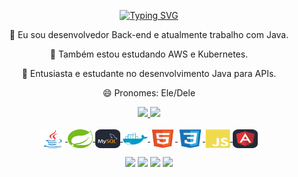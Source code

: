 <p align="center">
  <a href="https://git.io/typing-svg">
    <img src="https://readme-typing-svg.demolab.com?font=Fira+Code&weight=600&size=25&pause=1000&color=ffffff&random=false&width=435&height=40&lines=Ol%C3%A1%2C+eu+sou+William+de+Souza!+%E2%98%95%F0%9F%92%BB%F0%9F%8C%9" alt="Typing SVG">
  </a>
</p>

<div align="center">
  
🔭 Eu sou desenvolvedor Back-end e atualmente trabalho com Java.


🌱 Também estou estudando AWS e Kubernetes.

💬 Entusiasta e estudante no desenvolvimento Java para APIs.

😄 Pronomes: Ele/Dele
</div>
<div align="center">
  <a href="https://github.com/williamsza">
  <img height="150em" src="https://github-readme-stats.vercel.app/api?username=William&show_icons=true&theme=dark&include_all_commits=true&count_private=true"/>
  <img height="150em" src="https://github-readme-stats.vercel.app/api/top-langs/?username=MateusSouzaAlves&layout=compact&langs_count=7&theme=dark"/>
</div>
    
  <div style="display: inline_block" align="center"><br>
  <img align="center" alt="Java" height="30" width="40" src="https://raw.githubusercontent.com/devicons/devicon/master/icons/java/java-original.svg">
  <img align="center" alt="spring" height="30" width="40" src="https://raw.githubusercontent.com/devicons/devicon/master/icons/spring/spring-original.svg">
  <img align="center" alt="MySQL" height="30" width="40" src="https://raw.githubusercontent.com/tandpfun/skill-icons/65dea6c4eaca7da319e552c09f4cf5a9a8dab2c8/icons/MySQL-Dark.svg">
  <img align="center" alt="docker" height="30" width="40" src="https://raw.githubusercontent.com/devicons/devicon/master/icons/docker/docker-plain.svg">
  <img align="center" alt="HTML" height="30" width="40" src="https://raw.githubusercontent.com/devicons/devicon/master/icons/html5/html5-original.svg">
  <img align="center" alt="CSS" height="30" width="40" src="https://raw.githubusercontent.com/devicons/devicon/master/icons/css3/css3-original.svg">
  <img align="center" alt="Js" height="30" width="40" src="https://raw.githubusercontent.com/devicons/devicon/master/icons/javascript/javascript-plain.svg">
  <!-- <img align="center" alt="WordPress" height="30" width="40" src="https://raw.githubusercontent.com/tandpfun/skill-icons/65dea6c4eaca7da319e552c09f4cf5a9a8dab2c8/icons/Wordpress.svg"> -->
  <img align="center" alt="Angular" height="30" width="40" src="https://raw.githubusercontent.com/tandpfun/skill-icons/65dea6c4eaca7da319e552c09f4cf5a9a8dab2c8/icons/Angular-Dark.svg">

</div>

  <p></p>
  <div align="center"> 
  <a href="https://www.instagram.com/william.sza"><img src="https://img.shields.io/badge/-Instagram-%23E4405F?style=for-the-badge&logo=instagram&logoColor=white"></a>
  <a href = "mailto:mateus_amoavida_2@hotmail.com"><img src="https://img.shields.io/badge/Gmail-D14836?style=for-the-badge&logo=gmail&logoColor=white"></a>
  <a href="https://www.linkedin.com/in/mateus-de-souza-devjava/"><img src="https://img.shields.io/badge/-LinkedIn-%230077B5?style=for-the-badge&logo=linkedin&logoColor=white"></a> 
  <a href="https://www.youtube.com/@mateusJavaProgramador"><img src="https://img.shields.io/badge/YouTube-FF0000.svg?style=for-the-badge&logo=YouTube&logoColor=white"></a> 
 
</div>

